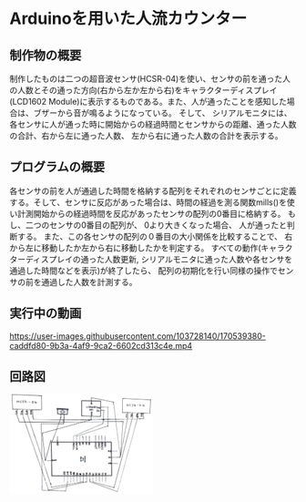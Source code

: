 # Arduinoを用いた人流カウンター

## 制作物の概要
制作したものは二つの超音波センサ(HCSR-04)を使い、センサの前を通った人の人数とその通った方向(右から左か左から右)をキャラクターディスプレイ(LCD1602 Module)に表示するものである。また、人が通ったことを感知した場合は、ブザーから音が鳴るようになっている。 そして、 シリアルモニタには、 各センサに人が通った時に開始からの経過時間とセンサからの距離、通った人数の合計、右から左に通った人数、 左から右に通った人数の合計を表示する。

## プログラムの概要
各センサの前を人が通過した時間を格納する配列をそれぞれのセンサごとに定義する。そして、センサに反応があった場合は、時間の経過を測る関数mills()を使い計測開始からの経過時間を反応があったセンサの配列の0番目に格納する。 もし、二つのセンサの0番目の配列が、 0より大きくなった場合、 人が通ったと判断する。 また、この各センサの配列の０番目の大小関係を比較することで、 右から左に移動したか左から右に移動したかを判定する。 すべての動作(キャラクターディスプレイの通った人数更新, シリアルモニタに通った人数や各センサを通過した時間などを表示)が終了したら、 配列の初期化を行い同様の操作でセンサの前を通過した人数を計測する。

## 実行中の動画
https://user-images.githubusercontent.com/103728140/170539380-caddfd80-9b3a-4af9-9ca2-6602cd313c4e.mp4

## 回路図
<img src="https://github.com/sanoyuuto/People-flow/blob/master/%E5%9B%9E%E8%B7%AF%E5%9B%B3.png" width="50%" />

